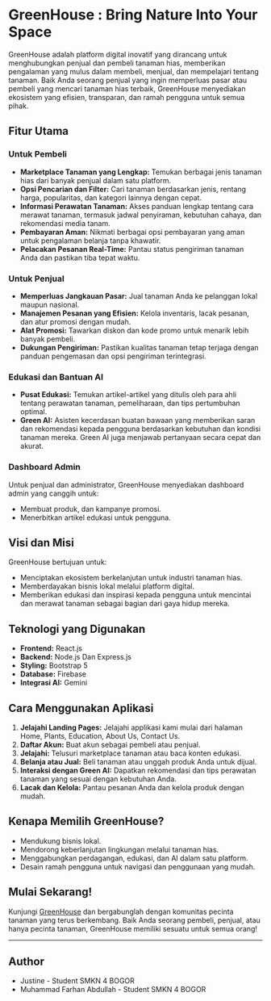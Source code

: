 
# GreenHouse : Bring Nature Into Your Space
GreenHouse adalah platform digital inovatif yang dirancang untuk menghubungkan penjual dan pembeli tanaman hias, memberikan pengalaman yang mulus dalam membeli, menjual, dan mempelajari tentang tanaman. Baik Anda seorang penjual yang ingin memperluas pasar atau pembeli yang mencari tanaman hias terbaik, GreenHouse menyediakan ekosistem yang efisien, transparan, dan ramah pengguna untuk semua pihak.

## **Fitur Utama**

### **Untuk Pembeli**
- **Marketplace Tanaman yang Lengkap:** Temukan berbagai jenis tanaman hias dari banyak penjual dalam satu platform.
- **Opsi Pencarian dan Filter:** Cari tanaman berdasarkan jenis, rentang harga, popularitas, dan kategori lainnya dengan cepat.
- **Informasi Perawatan Tanaman:** Akses panduan lengkap tentang cara merawat tanaman, termasuk jadwal penyiraman, kebutuhan cahaya, dan rekomendasi media tanam.
- **Pembayaran Aman:** Nikmati berbagai opsi pembayaran yang aman untuk pengalaman belanja tanpa khawatir.
- **Pelacakan Pesanan Real-Time:** Pantau status pengiriman tanaman Anda dan pastikan tiba tepat waktu.

### **Untuk Penjual**
- **Memperluas Jangkauan Pasar:** Jual tanaman Anda ke pelanggan lokal maupun nasional.
- **Manajemen Pesanan yang Efisien:** Kelola inventaris, lacak pesanan, dan atur promosi dengan mudah.
- **Alat Promosi:** Tawarkan diskon dan kode promo untuk menarik lebih banyak pembeli.
- **Dukungan Pengiriman:** Pastikan kualitas tanaman tetap terjaga dengan panduan pengemasan dan opsi pengiriman terintegrasi.

### **Edukasi dan Bantuan AI**
- **Pusat Edukasi:** Temukan artikel-artikel yang ditulis oleh para ahli tentang perawatan tanaman, pemeliharaan, dan tips pertumbuhan optimal.
- **Green AI:** Asisten kecerdasan buatan bawaan yang memberikan saran dan rekomendasi kepada pengguna berdasarkan kebutuhan dan kondisi tanaman mereka. Green AI juga menjawab pertanyaan secara cepat dan akurat.

### **Dashboard Admin**
Untuk penjual dan administrator, GreenHouse menyediakan dashboard admin yang canggih untuk:
- Membuat produk, dan kampanye promosi.
- Menerbitkan artikel edukasi untuk pengguna.

## **Visi dan Misi**
GreenHouse bertujuan untuk:
- Menciptakan ekosistem berkelanjutan untuk industri tanaman hias.
- Memberdayakan bisnis lokal melalui platform digital.
- Memberikan edukasi dan inspirasi kepada pengguna untuk mencintai dan merawat tanaman sebagai bagian dari gaya hidup mereka.

## **Teknologi yang Digunakan**
- **Frontend:** React.js
- **Backend:** Node.js Dan Express.js
- **Styling:** Bootstrap 5
- **Database:** Firebase
- **Integrasi AI:** Gemini

## **Cara Menggunakan Aplikasi**
1. **Jelajahi Landing Pages:** Jelajahi applikasi kami mulai dari halaman Home, Plants, Education, About Us, Contact Us.
1. **Daftar Akun:** Buat akun sebagai pembeli atau penjual.
2. **Jelajahi:** Telusuri marketplace tanaman atau baca konten edukasi.
3. **Belanja atau Jual:** Beli tanaman atau unggah produk Anda untuk dijual.
4. **Interaksi dengan Green AI:** Dapatkan rekomendasi dan tips perawatan tanaman yang sesuai dengan kebutuhan Anda.
5. **Lacak dan Kelola:** Pantau pesanan Anda dan kelola produk dengan mudah.

## **Kenapa Memilih GreenHouse?**
- Mendukung bisnis lokal.
- Mendorong keberlanjutan lingkungan melalui tanaman hias.
- Menggabungkan perdagangan, edukasi, dan AI dalam satu platform.
- Desain ramah pengguna untuk navigasi dan penggunaan yang mudah.

## **Mulai Sekarang!**
Kunjungi [GreenHouse](https://greenhousez.web.app/) dan bergabunglah dengan komunitas pecinta tanaman yang terus berkembang. Baik Anda seorang pembeli, penjual, atau hanya pecinta tanaman, GreenHouse memiliki sesuatu untuk semua orang!

---
## **Author**
 - Justine - Student SMKN 4 BOGOR
 - Muhammad Farhan Abdullah - Student SMKN 4 BOGOR


